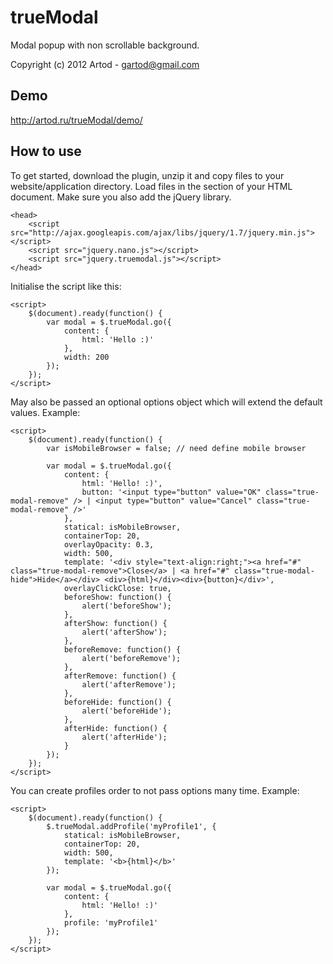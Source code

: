 trueModal
========

Modal popup with non scrollable background.

Copyright (c) 2012 Artod - gartod@gmail.com

Demo
----------

http://artod.ru/trueModal/demo/

How to use
----------

To get started, download the plugin, unzip it and copy files to your website/application directory.
Load files in the <head> section of your HTML document. Make sure you also add the jQuery library.

    <head>
        <script src="http://ajax.googleapis.com/ajax/libs/jquery/1.7/jquery.min.js"></script>
		<script src="jquery.nano.js"></script>
        <script src="jquery.truemodal.js"></script>
    </head>

Initialise the script like this:

    <script>
        $(document).ready(function() {
			var modal = $.trueModal.go({
				content: {
					html: 'Hello :)'
				},
				width: 200
			});
        });
    </script>

May also be passed an optional options object which will extend the default values. Example:

    <script>
        $(document).ready(function() {
			var isMobileBrowser = false; // need define mobile browser
			
			var modal = $.trueModal.go({
				content: {
					html: 'Hello! :)',
					button: '<input type="button" value="OK" class="true-modal-remove" /> | <input type="button" value="Cancel" class="true-modal-remove" />'
				},
				statical: isMobileBrowser,
				containerTop: 20,
				overlayOpacity: 0.3,
				width: 500,
				template: '<div style="text-align:right;"><a href="#" class="true-modal-remove">Close</a> | <a href="#" class="true-modal-hide">Hide</a></div> <div>{html}</div><div>{button}</div>',				
				overlayClickClose: true,				
				beforeShow: function() {
					alert('beforeShow');
				},
				afterShow: function() {
					alert('afterShow');
				},
				beforeRemove: function() {
					alert('beforeRemove');
				},
				afterRemove: function() {
					alert('afterRemove');
				},
				beforeHide: function() {
					alert('beforeHide');
				},
				afterHide: function() {
					alert('afterHide');
				}
			});
        });
    </script>

You can create profiles order to not pass options many time. Example:

    <script>
        $(document).ready(function() {
			$.trueModal.addProfile('myProfile1', {
				statical: isMobileBrowser,
				containerTop: 20,
				width: 500,
				template: '<b>{html}</b>'				
			});
			
			var modal = $.trueModal.go({
				content: {
					html: 'Hello! :)'
				},
				profile: 'myProfile1'
			});
        });
    </script>